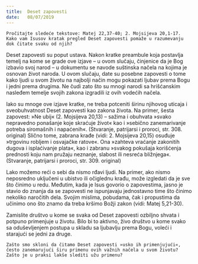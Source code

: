 ```yaml
---
title:  Deset zapovesti
date:   08/07/2019
---
```


`Pročitajte sledeće tekstove: Matej 22,37-40; 2. Mojsijeva 20,1-17. Kako vam Isusov kratak pregled Deset zapovesti pomaže u razumevanju dok čitate svaku od njih?`

Deset zapovesti su poput ustava. Nakon kratke preambule koja postavlja temelj na kome se grade ove izjave – u ovom slučaju, činjenice da je Bog izbavio svoj narod – u dokumentu se navode suštinska načela na kojima je osnovan život naroda. U ovom slučaju, date su posebne zapovesti o tome kako ljudi u svom životu na najbolji način mogu pokazati ljubav prema Bogu i jedni prema drugima. Ne čudi zato što su mnogi narodi sa hrišćanskim nasleđem temelje svojih zakona izgradili iz ovih vodećih načela.

Iako su mnoge ove izjave kratke, ne treba potceniti širinu njihovog uticaja i sveobuhvatnost Deset zapovesti kao zakona života. Na primer, šesta zapovest: »Ne ubij« (2. Mojsijeva 20,13) – sažima i obuhvata »svako nepravedno ponašanje koje skraćuje život« kao i »sebično zanemarivanje potreba siromašnih i napaćenih«. (Stvaranje, patrijarsi i proroci, str. 308. original) Slično tome, zabrana krađe (vidi: 2. Mojsijeva 20,15) osuđuje »trgovinu robljem i osvajačke ratove«. Ona »zahteva vraćanje zakonitih dugova i isplaćivanje plata«, kao i zabranu »svakog pokušaja korišćenja prednosti koju nam pružaju neznanje, slabost ili nesreća bližnjega«. (Stvaranje, patrijarsi i proroci, str. 309. original)

Lako možemo reći o sebi da nismo rđavi ljudi. Na primer, ako nismo neposredno uključeni u ubistvo ili očiglednu krađu, može izgledati da je sve što činimo u redu. Međutim, kada je Isus govorio o zapovestima, jasno je stavio do znanja da se zapovesti ne ispunjavaju jednostavno time što činimo nekoliko naročitih dela. Svojim mislima, pobudama, čak i propustima da učinimo ono što znamo da treba kršimo Božji zakon (vidi: Matej 5,21-30).

Zamislite društvo u kome se svaka od Deset zapovesti ozbiljno shvata i potpuno primenjuje u životu. Bilo bi to aktivno, živo društvo u kome svako sa oduševljenjem postupa u skladu sa ljubavlju prema Bogu, voleći i starajući se jedni za druge.

`Zašto smo skloni da čitamo Deset zapovesti »usko ih primenjujući«, često zanemarujući širu primenu ovih važnih načela u svom životu? Zašto je u praksi lakše slediti užu primenu?`
